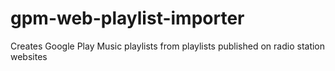# gpm-web-playlist-importer
Creates Google Play Music playlists from playlists published on radio station websites

